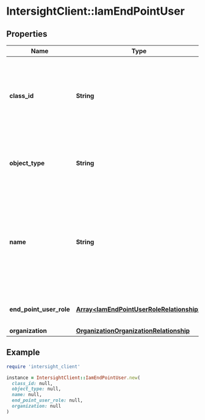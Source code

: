 # IntersightClient::IamEndPointUser

## Properties

| Name | Type | Description | Notes |
| ---- | ---- | ----------- | ----- |
| **class_id** | **String** | The fully-qualified name of the instantiated, concrete type. This property is used as a discriminator to identify the type of the payload when marshaling and unmarshaling data. | [default to &#39;iam.EndPointUser&#39;] |
| **object_type** | **String** | The fully-qualified name of the instantiated, concrete type. The value should be the same as the &#39;ClassId&#39; property. | [default to &#39;iam.EndPointUser&#39;] |
| **name** | **String** | Name of the user to be created on the endpoint. It can be any string that adheres to the following constraints. It can have alphanumeric characters, dots, underscores and hyphen. It cannot be more than 16 characters. | [optional] |
| **end_point_user_role** | [**Array&lt;IamEndPointUserRoleRelationship&gt;**](IamEndPointUserRoleRelationship.md) | An array of relationships to iamEndPointUserRole resources. | [optional] |
| **organization** | [**OrganizationOrganizationRelationship**](OrganizationOrganizationRelationship.md) |  | [optional] |

## Example

```ruby
require 'intersight_client'

instance = IntersightClient::IamEndPointUser.new(
  class_id: null,
  object_type: null,
  name: null,
  end_point_user_role: null,
  organization: null
)
```

